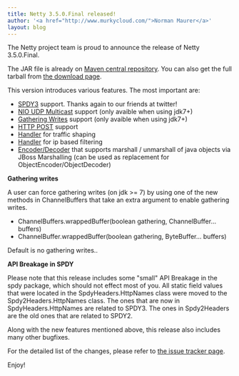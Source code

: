```yaml
---
title: Netty 3.5.0.Final released!
author: '<a href="http://www.murkycloud.com/">Norman Maurer</a>'
layout: blog
---
```


The Netty project team is proud to announce the release of Netty 3.5.0.Final.

The JAR file is already on [Maven central repository](http://search.maven.org/#artifactdetails|io.netty|netty|3.5.0.Final|bundle). You can also get the full tarball from [the download page](/downloads/).

This version introduces various features. The most important are:

 * [SPDY3](https://github.com/netty/netty/pull/353) support. Thanks again to our friends at twitter!
 * [NIO UDP Multicast](https://github.com/netty/netty/issues/216) support (only avaible when using jdk7+)
 * [Gathering Writes](https://github.com/netty/netty/pull/271) support (only avaible when using jdk7+)
 * [HTTP POST](https://github.com/netty/netty/pull/286) support
 * [Handler](https://github.com/netty/netty/pull/340) for traffic shaping
 * [Handler](https://github.com/netty/netty/pull/340) for ip based filtering
 * [Encoder/Decoder](https://github.com/netty/netty/pull/324) that supports marshall / unmarshall of java objects via JBoss Marshalling (can be used as replacement for ObjectEncoder/ObjectDecoder)



<b>Gathering writes</b>

A user can force gathering writes (on jdk >= 7) by using one of the new methods in ChannelBuffers that take an extra argument to enable gathering writes.

 * ChannelBuffers.wrappedBuffer(boolean gathering, ChannelBuffer... buffers)
 * ChannelBuffer.wrappedBuffer(boolean gathering, ByteBuffer... buffers)

Default is no gathering writes..


<b>API Breakage in SPDY</b>

Please note that this release includes some "small" API Breakage in the spdy package, which should not effect most of you. All static field values that were located in the SpdyHeaders.HttpNames class were moved to the Spdy2Headers.HttpNames class. The ones that are now in SpdyHeaders.HttpNames are related to SPDY3. The ones in Spdy2Headers are the old ones that are related to SPDY2.

Along with the new features mentioned above, this release also includes many other bugfixes. 

For the detailed list of the changes, please refer to [the issue tracker page](https://github.com/netty/netty/issues?milestone=16&page=1&state=closed).

Enjoy!
